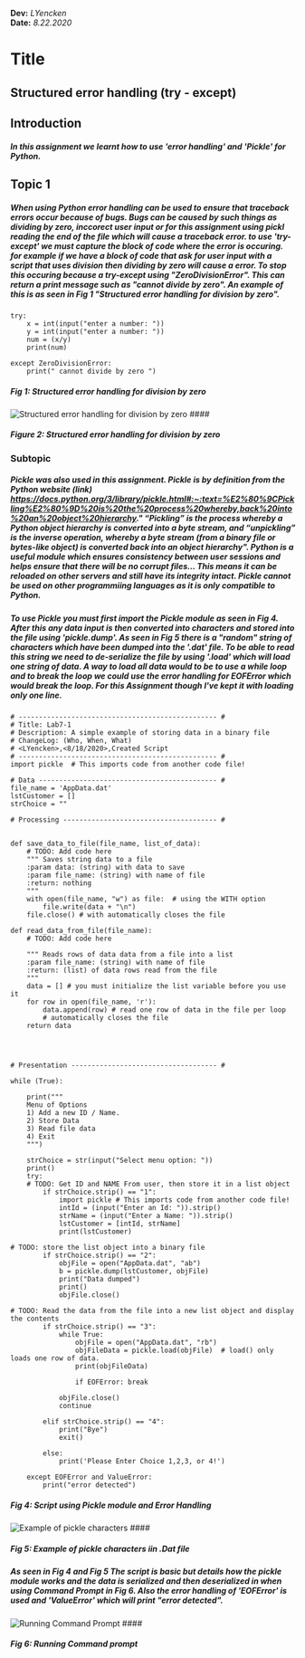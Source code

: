 **Dev:** *LYencken*  
**Date:** *8.22.2020*

# Title 
## Structured error handling (try - except)
## Introduction
##### In this assignment we learnt how to use 'error handling' and 'Pickle' for Python.


## Topic 1
##### When using Python error handling can be used to ensure that traceback errors occur because of bugs. Bugs can be caused by such things as dividing by zero, inccorect user input or for this assignment using pickl reading the end of the file which will cause a traceback error. to use 'try-except' we must capture the block of code where the error is occuring. for example if we have a block of code that ask for user input with a script that uses division then dividing by zero will cause a error. To stop this occuring because a try-except using "ZeroDivisionError". This can return a print message such as "cannot divide by zero". An example of this is as seen in Fig 1 "Structured error handling for division by zero".
```
try:
    x = int(input("enter a number: "))
    y = int(input("enter a number: "))
    num = (x/y)
    print(num)

except ZeroDivisionError:
    print(" cannot divide by zero ")
```    
##### Fig 1: Structured error handling for division by zero

![Structured error handling for division by zero](https://github.com/louisY95/-ITFnd100--Mod07-/blob/master/DivisionBy%20Zero.PNG "Structured error handling for division by zero") ####
##### Figure 2: Structured error handling for division by zero

### Subtopic
##### Pickle was also used in this assignment. Pickle is by definition from the Python website (link) https://docs.python.org/3/library/pickle.html#:~:text=%E2%80%9CPickling%E2%80%9D%20is%20the%20process%20whereby,back%20into%20an%20object%20hierarchy." “Pickling” is the process whereby a Python object hierarchy is converted into a byte stream, and “unpickling” is the inverse operation, whereby a byte stream (from a binary file or bytes-like object) is converted back into an object hierarchy". Python is a useful module which ensures consistency between user sessions and helps ensure that there will be no corrupt files... This means it can be reloaded on other servers and still have its integrity intact. Pickle cannot be used on other programmiing languages as it is only compatible to Python. 

##### To use Pickle you must first import the Pickle module as seen in Fig 4. After this any data input is then converted into characters and stored into the file using 'pickle.dump'. As seen in Fig 5 there is a "random" string of characters which have been dumped into the '.dat' file. To be able to read this string we need to de-serialize the file by using '.load' which will load one string of data. A way to load all data would to be to use a while loop and to break the loop we could use the error handling for EOFError which would break the loop. For this Assignment though I've kept it with loading only one line. 
```
# ------------------------------------------------- #
# Title: Lab7-1
# Description: A simple example of storing data in a binary file
# ChangeLog: (Who, When, What)
# <LYencken>,<8/18/2020>,Created Script
# ------------------------------------------------- #
import pickle  # This imports code from another code file!

# Data -------------------------------------------- #
file_name = 'AppData.dat'
lstCustomer = []
strChoice = ""

# Processing -------------------------------------- #


def save_data_to_file(file_name, list_of_data):
    # TODO: Add code here
    """ Saves string data to a file
    :param data: (string) with data to save
    :param file_name: (string) with name of file
    :return: nothing
    """
    with open(file_name, "w") as file:  # using the WITH option
        file.write(data + "\n")
    file.close() # with automatically closes the file

def read_data_from_file(file_name):
    # TODO: Add code here

    """ Reads rows of data data from a file into a list
    :param file_name: (string) with name of file
    :return: (list) of data rows read from the file
    """
    data = [] # you must initialize the list variable before you use it
    for row in open(file_name, 'r'):
        data.append(row) # read one row of data in the file per loop
        # automatically closes the file
    return data




# Presentation ------------------------------------ #

while (True):

    print("""
    Menu of Options
    1) Add a new ID / Name.
    2) Store Data
    3) Read file data
    4) Exit
    """)

    strChoice = str(input("Select menu option: "))
    print()
    try:
    # TODO: Get ID and NAME From user, then store it in a list object
        if strChoice.strip() == "1":
            import pickle # This imports code from another code file!
            intId = (input("Enter an Id: ")).strip()
            strName = (input("Enter a Name: ")).strip()
            lstCustomer = [intId, strName]
            print(lstCustomer)

# TODO: store the list object into a binary file
        if strChoice.strip() == "2":
            objFile = open("AppData.dat", "ab")
            b = pickle.dump(lstCustomer, objFile)
            print("Data dumped")
            print()
            objFile.close()

# TODO: Read the data from the file into a new list object and display the contents
        if strChoice.strip() == "3":
            while True:
                objFile = open("AppData.dat", "rb")
                objFileData = pickle.load(objFile)  # load() only loads one row of data.
                print(objFileData)

                if EOFError: break

            objFile.close()
            continue

        elif strChoice.strip() == "4":
            print("Bye")
            exit()

        else:
            print('Please Enter Choice 1,2,3, or 4!')

    except EOFError and ValueError:
        print("error detected")

```
##### Fig 4: Script using Pickle module and Error Handling 

![Example of pickle characters](https://github.com/louisY95/-ITFnd100--Mod07-/blob/master/List.PNG "Example of pickle characters") ####
##### Fig 5: Example of pickle characters iin .Dat file

##### As seen in Fig 4 and Fig 5 The script is basic but details how the pickle module works and the data is serialized and then deserialized in when using Command Prompt in Fig 6. Also the error handling of 'EOFError' is used and 'ValueError' which will print "error detected". 

![Running Command Prompt](https://github.com/louisY95/-ITFnd100--Mod07-/blob/master/Running%20in%20command%20prompt.PNG "Running Command prompt") ####
##### Fig 6: Running Command prompt
